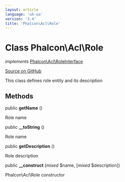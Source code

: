 ```yaml
---
layout: article
language: 'uk-ua'
version: '3.4'
title: 'Phalcon\Acl\Role'
---
```


# Class **Phalcon\Acl\Role**

*implements* [Phalcon\Acl\RoleInterface](/3.4/en/api/Phalcon_Acl_RoleInterface)

<a href="https://github.com/phalcon/cphalcon/tree/v3.4.0/phalcon/acl/role.zep" class="btn btn-default btn-sm">Source on GitHub</a>

This class defines role entity and its description

## Methods

public **getName** ()

Role name

public **__toString** ()

Role name

public **getDescription** ()

Role description

public **__construct** (*mixed* $name, [*mixed* $description])

Phalcon\Acl\Role constructor